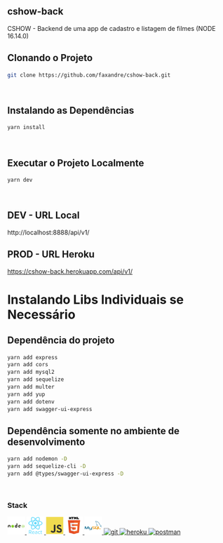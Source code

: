 ## cshow-back
CSHOW - Backend de uma app de cadastro e listagem de filmes (NODE 16.14.0)
<br>

## Clonando o Projeto 
```sh
git clone https://github.com/faxandre/cshow-back.git
```
<br>


## Instalando as Dependências 
```sh
yarn install
```
<br>

## Executar o Projeto Localmente 
```sh
yarn dev
```
<br>

## DEV - URL Local
http://localhost:8888/api/v1/
<br>

## PROD - URL Heroku
https://cshow-back.herokuapp.com/api/v1/
<br>

# Instalando Libs Individuais se Necessário
## Dependência do projeto
```sh
yarn add express
yarn add cors
yarn add mysql2
yarn add sequelize
yarn add multer
yarn add yup
yarn add dotenv
yarn add swagger-ui-express
```
## Dependência somente no ambiente de desenvolvimento
```sh
yarn add nodemon -D
yarn add sequelize-cli -D
yarn add @types/swagger-ui-express -D
```
<br>


<h3 align="left">Stack</h3>
<p align="left"> 
    <a href="https://nodejs.org" target="_blank" rel="noreferrer"> 
        <img src="https://raw.githubusercontent.com/devicons/devicon/master/icons/nodejs/nodejs-original-wordmark.svg" alt="nodejs" width="40" height="40"/> 
    </a>
    <a href="https://reactjs.org/" target="_blank" rel="noreferrer"> 
        <img src="https://raw.githubusercontent.com/devicons/devicon/master/icons/react/react-original-wordmark.svg" alt="react" width="40" height="40"/> 
    </a>     
    <a href="https://developer.mozilla.org/en-US/docs/Web/JavaScript" target="_blank" rel="noreferrer"> 
        <img src="https://raw.githubusercontent.com/devicons/devicon/master/icons/javascript/javascript-original.svg" alt="javascript" width="40" height="40"/> 
    </a>
    <a href="https://www.w3.org/html/" target="_blank" rel="noreferrer"> 
        <img src="https://raw.githubusercontent.com/devicons/devicon/master/icons/html5/html5-original-wordmark.svg" alt="html5" width="40" height="40"/> 
    </a> 
    <a href="https://www.mysql.com/" target="_blank" rel="noreferrer"> 
        <img src="https://raw.githubusercontent.com/devicons/devicon/master/icons/mysql/mysql-original-wordmark.svg" alt="mysql" width="40" height="40"/> 
    </a>
    <a href="https://git-scm.com/" target="_blank" rel="noreferrer"> 
        <img src="https://www.vectorlogo.zone/logos/git-scm/git-scm-icon.svg" alt="git" width="40" height="40"/> 
    </a> 
    <a href="https://heroku.com" target="_blank" rel="noreferrer"> 
        <img src="https://www.vectorlogo.zone/logos/heroku/heroku-icon.svg" alt="heroku" width="40" height="40"> 
    </a> 
    <a href="https://postman.com" target="_blank" rel="noreferrer"> 
        <img src="https://www.vectorlogo.zone/logos/getpostman/getpostman-icon.svg" alt="postman" width="40" height="40"/> 
    </a>
</p>